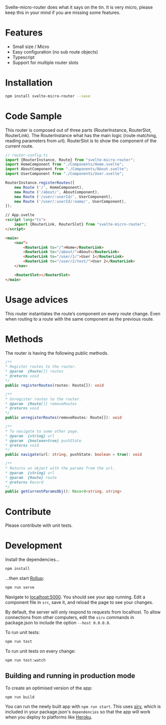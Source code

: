Svelte-micro-router does what it says on the tin. It is very micro, please keep this in your mind if you are missing some features. 

# Features

- Small size / Micro
- Easy configuration (no sub route objects)
- Typescript
- Support for multiple router slots

# Installation 

``` bash
npm install svelte-micro-router --save
```

# Code Sample

This router is composed out of three parts (RouterInstance, RouterSlot, RouterLink). The RouterInstance what has the main logic (route matching, reading parameters from url). RouterSlot is to show the component of the current route. 

```typescript
// router-config.ts
import {RouterInstance, Route} from "svelte-micro-router";
import HomeComponent from "./Components/Home.svelte";
import AboutComponent from "./Components/About.svelte";
import UserComponent from "./Components/User.svelte";

RouterInstance.registerRoutes([
    new Route ('/', HomeComponent),
    new Route ('/about/', AboutComponent),
    new Route ('/user/:userId/', UserComponent),
    new Route ('/user/:userId/:name/', UserComponent),
]);
```

```html
// App.svelte
<script lang="ts">
	import {RouterLink, RouterSlot} from "svelte-micro-router";
</script>

<main>
	<nav">
		<RouterLink to="/">Home</RouterLink>
		<RouterLink to="/about/">About</RouterLink>
		<RouterLink to="/user/1/">User 1</RouterLink>
		<RouterLink to="/user/2/test/">User 2</RouterLink>
	</nav>

	<RouterSlot></RouterSlot>
</main>
```

# Usage advices

This router instantiates the route’s component on every route change. Even when routing to a route with the same component as the previous route.

# Methods 

The router is having the following public methods. 

```typescript
/**
* Register routes to the router.
* @param  {Route[]} routes
* @returns void
*/
public registerRoutes(routes: Route[]): void

/**
* Unregister routes to the router.
* @param  {Route[]} removeRoutes
* @returns void
*/
public unregisterRoutes(removeRoutes: Route[]): void

/**
* To navigate to some other page.
* @param  {string} url
* @param  {boolean=true} pushState
* @returns void
*/
public navigate(url: string, pushState: boolean = true): void

/**
* Returns an object with the params from the url.
* @param  {string} url
* @param  {Route} route
* @returns Record
*/
public getCurrentParamsObj(): Record<string, string>
```


# Contribute

Please contribute with unit tests.

# Development 

Install the dependencies...

```bash
npm install
```

...then start [Rollup](https://rollupjs.org):

```bash
npm run serve
```

Navigate to [localhost:5000](http://localhost:5000). You should see your app running. Edit a component file in `src`, save it, and reload the page to see your changes.

By default, the server will only respond to requests from localhost. To allow connections from other computers, edit the `sirv` commands in package.json to include the option `--host 0.0.0.0`.

To run unit tests:

``` bash
npm run test
```

To run unit tests on every change:

``` bash
npm run test:watch
```


## Building and running in production mode

To create an optimised version of the app:

```bash
npm run build
```

You can run the newly built app with `npm run start`. This uses [sirv](https://github.com/lukeed/sirv), which is included in your package.json's `dependencies` so that the app will work when you deploy to platforms like [Heroku](https://heroku.com).
